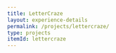 ```yaml
---
title: LetterCraze
layout: experience-details
permalink: /projects/lettercraze/
type: projects
itemId: lettercraze
---
```


